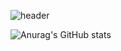 ![header](https://capsule-render.vercel.app/api?type=soft&color=timeGradient&height=300&section=header&text=Kim%20JuHeon&fontSize=90&animation=twinkling&fontColor=F1F1F1)

<!--
**rlawngjs0313/rlawngjs0313** is a ✨ _special_ ✨ repository because its `README.md` (this file) appears on your GitHub profile.

Here are some ideas to get you started:

- 🔭 I’m currently working on ...
- 🌱 I’m currently learning ...
- 👯 I’m looking to collaborate on ...
- 🤔 I’m looking for help with ...
- 💬 Ask me about ...
- 📫 How to reach me: ...
- 😄 Pronouns: ...
- ⚡ Fun fact: ...
-->
![Anurag's GitHub stats](https://github-readme-stats.vercel.app/api?username=rlawngjs0313&show_icons=true&theme=react)

